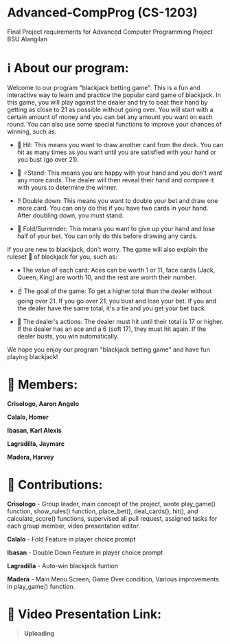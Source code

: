 # Advanced-CompProg (CS-1203)
Final Project requirements for Advanced Computer Programming Project BSU Alangilan

# ℹ About our program:
Welcome to our program "blackjack betting game". This is a fun and interactive way to learn and practice the popular card game of blackjack. In this game, you will play against the dealer and try to beat their hand by getting as close to 21 as possible without going over. You will start with a certain amount of money and you can bet any amount you want on each round. You can also use some special functions to improve your chances of winning, such as:


- 🎯 Hit: This means you want to draw another card from the deck. You can hit as many times as you want until you are satisfied with your hand or you bust (go over 21).

- 🧍‍ ♂️Stand: This means you are happy with your hand and you don't want any more cards. The dealer will then reveal their hand and compare it with yours to determine the winner.

- ‼ Double down: This means you want to double your bet and draw one more card. You can only do this if you have two cards in your hand. After doubling down, you must stand.

- 🙏 Fold/Surrender: This means you want to give up your hand and lose half of your bet. You can only do this before drawing any cards.


If you are new to blackjack, don't worry. The game will also explain the ruleset 📖 of blackjack for you, such as: 

- ♦ The value of each card: Aces can be worth 1 or 11, face cards (Jack, Queen, King) are worth 10, and the rest are worth their number.

- ☝ The goal of the game: To get a higher total than the dealer without going over 21. If you go over 21, you bust and lose your bet. If you and the dealer have the same total, it's a tie and you get your bet back.

- 🤝 The dealer's actions: The dealer must hit until their total is 17 or higher. If the dealer has an ace and a 6 (soft 17), they must hit again. If the dealer busts, you win automatically.


We hope you enjoy our program "blackjack betting game" and have fun playing blackjack!

# 🤼 Members:

**Crisologo, Aaron Angelo**

**Calalo, Homer**

**Ibasan, Karl Alexis**

**Lagradilla, Jaymarc**

**Madera, Harvey**

# 🧾 Contributions:

**Crisologo** - Group leader, main concept of the project, wrote play_game() function, show_rules() function, place_bet(), deal_cards(), hit(), and calculate_score() functions, supervised all pull request, assigned tasks for each group member, video presentation editor.

**Calalo** - Fold Feature in player choice prompt

**Ibasan** - Double Down Feature in player choice prompt

**Lagradilla** - Auto-win blackjack funtion

**Madera** - Main Menu Screen, Game Over condition, Various improvements in play_game() function.

# 🎥 Video Presentation Link:

> ****Uploading****
